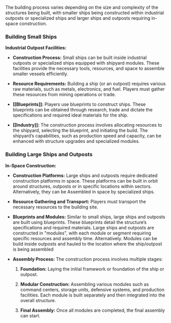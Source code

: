 The building process varies depending on the size and complexity of the structures being built, with smaller ships being constructed within industrial outposts or specialized ships and larger ships and outposts requiring in-space construction.

### Building Small Ships

**Industrial Outpost Facilities:**

- **Construction Process:** Small ships can be built inside industrial outposts or specialized ships equipped with shipyard modules. These facilities provide the necessary tools, resources, and space to assemble smaller vessels efficiently.
  
- **Resource Requirements:** Building a ship (or an outpost) requires various raw materials, such as metals, electronics, and fuel. Players must gather these resources from mining operations or trade.
  
- **[[Blueprints]]:** Players use blueprints to construct ships. These blueprints can be obtained through research, trade and dictate the specifications and required ideal materials for the ship.

- **[[Industry]]:** The construction process involves allocating resources to the shipyard, selecting the blueprint, and initiating the build. The shipyard’s capabilities, such as production speed and capacity, can be enhanced with structure upgrades and specialized modules.

### Building Large Ships and Outposts

**In-Space Construction:**

- **Construction Platforms:** Large ships and outposts require dedicated construction platforms in space. These platforms can be built in orbit around structures, outposts or in specific locations within sectors. Alternatively, they can be Assembled in space by specialized ships.
  
- **Resource Gathering and Transport:** Players must transport the necessary resources to the building site.
  
- **Blueprints and Modules:** Similar to small ships, large ships and outposts are built using blueprints. These blueprints detail the structure’s specifications and required materials. Large ships and outposts are constructed in "modules", with each module or segment requiring specific resources and assembly time. Alternatively.  Modules can be build inside outposts and hauled to the location where the ship/outpost is being assembled

- **Assembly Process:** The construction process involves multiple stages:
    1. **Foundation:** Laying the initial framework or foundation of the ship or outpost.
       
    2. **Modular Construction:** Assembling various modules such as command centers, storage units, defensive systems, and production facilities. Each module is built separately and then integrated into the overall structure.
       
    3. **Final Assembly:** Once all modules are completed, the final assembly can start.
